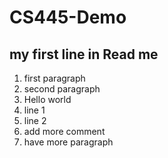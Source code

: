 # CS445-Demo
## my first line in Read me
1. first paragraph
2. second paragraph
3. Hello world
  1. line 1
  2. line 2
4. add more comment
5. have more paragraph



